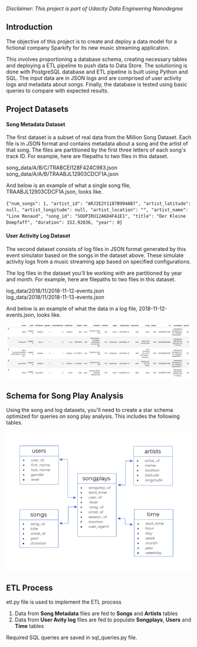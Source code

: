 *Disclaimer: This project is part of Udacity Data Engineering Nanodegree*

## Introduction
The objective of this project is to create and deploy a data model for a fictional company Sparkify for its new music streaming application.

This involves proportioning a database schema, creating necessary tables and deploying a ETL pipeline to push data to Data Store. The solutioning is done with PostgreSQL database and ETL pipeline is built using Python and SQL. The input data are in JSON logs and are comprised of user activity logs and metadata about songs. Finally, the database is tested using basic queries to compare with expected results.

## Project Datasets
#### Song Metadata Dataset
The first dataset is a subset of real data from the Million Song Dataset. Each file is in JSON format and contains metadata about a song and the artist of that song. The files are partitioned by the first three letters of each song's track ID. For example, here are filepaths to two files in this dataset.

song_data/A/B/C/TRABCEI128F424C983.json  
song_data/A/A/B/TRAABJL12903CDCF1A.json

And below is an example of what a single song file, TRAABJL12903CDCF1A.json, looks like.

`{"num_songs": 1, "artist_id": "ARJIE2Y1187B994AB7", "artist_latitude": null, "artist_longitude": null, "artist_location": "", "artist_name": "Line Renaud", "song_id": "SOUPIRU12A6D4FA1E1", "title": "Der Kleine Dompfaff", "duration": 152.92036, "year": 0}`

#### User Activity Log Dataset
The second dataset consists of log files in JSON format generated by this event simulator based on the songs in the dataset above. These simulate activity logs from a music streaming app based on specified configurations.

The log files in the dataset you'll be working with are partitioned by year and month. For example, here are filepaths to two files in this dataset.

log_data/2018/11/2018-11-12-events.json  
log_data/2018/11/2018-11-13-events.json

And below is an example of what the data in a log file, 2018-11-12-events.json, looks like.

![Log Data sample](/images/log-data.png)

## Schema for Song Play Analysis
Using the song and log datasets, you'll need to create a star schema optimized for queries on song play analysis. This includes the following tables.

![Schema Diagram](/images/schema.PNG)

## ETL Process

etl.py file is used to implement the ETL process
1. Data from __Song Metadata__ files are fed to __Songs__ and __Artists__ tables
2. Data from __User Avity log__ files are fed to populate __Songplays__, __Users__ and __Time__ tables

Required SQL queries are saved in sql_queries.py file.


